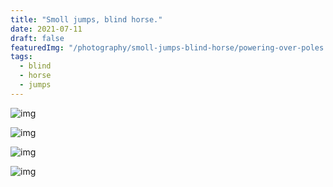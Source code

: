 ```yaml
---
title: "Smoll jumps, blind horse."
date: 2021-07-11
draft: false
featuredImg: "/photography/smoll-jumps-blind-horse/powering-over-poles.jpg"
tags: 
  - blind
  - horse
  - jumps
---
```


![img](/photography/smoll-jumps-blind-horse/in-the-alley.jpg)

![img](/photography/smoll-jumps-blind-horse/nobodys-watching.jpg)

![img](/photography/smoll-jumps-blind-horse/big-jump-small-jump.jpg)

![img](/photography/smoll-jumps-blind-horse/powering-over-poles.jpg)
